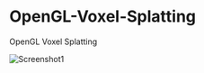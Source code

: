 # OpenGL-Voxel-Splatting
OpenGL Voxel Splatting


![Screenshot1](https://raw.githubusercontent.com/sp4cerat/OpenGL-Voxel-Splatting/master/screenshot.jpg)
